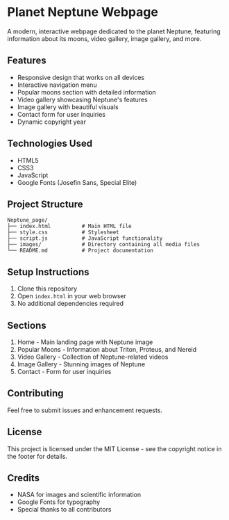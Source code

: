 # Planet Neptune Webpage

A modern, interactive webpage dedicated to the planet Neptune, featuring information about its moons, video gallery, image gallery, and more.

## Features

- Responsive design that works on all devices
- Interactive navigation menu
- Popular moons section with detailed information
- Video gallery showcasing Neptune's features
- Image gallery with beautiful visuals
- Contact form for user inquiries
- Dynamic copyright year

## Technologies Used

- HTML5
- CSS3
- JavaScript
- Google Fonts (Josefin Sans, Special Elite)

## Project Structure

```
Neptune_page/
├── index.html          # Main HTML file
├── style.css           # Stylesheet
├── script.js           # JavaScript functionality
├── images/             # Directory containing all media files
└── README.md           # Project documentation
```

## Setup Instructions

1. Clone this repository
2. Open `index.html` in your web browser
3. No additional dependencies required

## Sections

1. Home - Main landing page with Neptune image
2. Popular Moons - Information about Triton, Proteus, and Nereid
3. Video Gallery - Collection of Neptune-related videos
4. Image Gallery - Stunning images of Neptune
5. Contact - Form for user inquiries

## Contributing

Feel free to submit issues and enhancement requests.

## License

This project is licensed under the MIT License - see the copyright notice in the footer for details.

## Credits

- NASA for images and scientific information
- Google Fonts for typography
- Special thanks to all contributors
